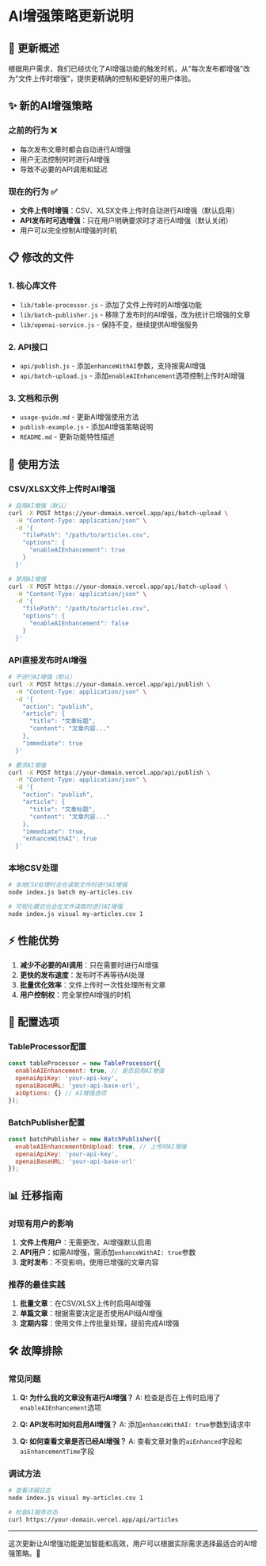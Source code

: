 # AI增强策略更新说明

## 🔄 **更新概述**

根据用户需求，我们已经优化了AI增强功能的触发时机，从"每次发布都增强"改为"文件上传时增强"，提供更精确的控制和更好的用户体验。

## ✨ **新的AI增强策略**

### **之前的行为** ❌
- 每次发布文章时都会自动进行AI增强
- 用户无法控制何时进行AI增强
- 导致不必要的API调用和延迟

### **现在的行为** ✅
- **文件上传时增强**：CSV、XLSX文件上传时自动进行AI增强（默认启用）
- **API发布时可选增强**：只在用户明确要求时才进行AI增强（默认关闭）
- 用户可以完全控制AI增强的时机

## 📋 **修改的文件**

### 1. **核心库文件**
- `lib/table-processor.js` - 添加了文件上传时的AI增强功能
- `lib/batch-publisher.js` - 移除了发布时的AI增强，改为统计已增强的文章
- `lib/openai-service.js` - 保持不变，继续提供AI增强服务

### 2. **API接口**
- `api/publish.js` - 添加`enhanceWithAI`参数，支持按需AI增强
- `api/batch-upload.js` - 添加`enableAIEnhancement`选项控制上传时AI增强

### 3. **文档和示例**
- `usage-guide.md` - 更新AI增强使用方法
- `publish-example.js` - 添加AI增强策略说明
- `README.md` - 更新功能特性描述

## 🎯 **使用方法**

### **CSV/XLSX文件上传时AI增强**
```bash
# 启用AI增强（默认）
curl -X POST https://your-domain.vercel.app/api/batch-upload \
  -H "Content-Type: application/json" \
  -d '{
    "filePath": "/path/to/articles.csv",
    "options": {
      "enableAIEnhancement": true
    }
  }'

# 禁用AI增强
curl -X POST https://your-domain.vercel.app/api/batch-upload \
  -H "Content-Type: application/json" \
  -d '{
    "filePath": "/path/to/articles.csv", 
    "options": {
      "enableAIEnhancement": false
    }
  }'
```

### **API直接发布时AI增强**
```bash
# 不进行AI增强（默认）
curl -X POST https://your-domain.vercel.app/api/publish \
  -H "Content-Type: application/json" \
  -d '{
    "action": "publish",
    "article": {
      "title": "文章标题",
      "content": "文章内容..."
    },
    "immediate": true
  }'

# 要求AI增强
curl -X POST https://your-domain.vercel.app/api/publish \
  -H "Content-Type: application/json" \
  -d '{
    "action": "publish",
    "article": {
      "title": "文章标题",
      "content": "文章内容..."
    },
    "immediate": true,
    "enhanceWithAI": true
  }'
```

### **本地CSV处理**
```bash
# 本地CSV处理时会在读取文件时进行AI增强
node index.js batch my-articles.csv

# 可视化模式也会在文件读取时进行AI增强
node index.js visual my-articles.csv 1
```

## ⚡ **性能优势**

1. **减少不必要的AI调用**：只在需要时进行AI增强
2. **更快的发布速度**：发布时不再等待AI处理
3. **批量优化效率**：文件上传时一次性处理所有文章
4. **用户控制权**：完全掌控AI增强的时机

## 🔧 **配置选项**

### **TableProcessor配置**
```javascript
const tableProcessor = new TableProcessor({
  enableAIEnhancement: true, // 是否启用AI增强
  openaiApiKey: 'your-api-key',
  openaiBaseURL: 'your-api-base-url',
  aiOptions: {} // AI增强选项
});
```

### **BatchPublisher配置**
```javascript
const batchPublisher = new BatchPublisher({
  enableAIEnhancementOnUpload: true, // 上传时AI增强
  openaiApiKey: 'your-api-key',
  openaiBaseURL: 'your-api-base-url'
});
```

## 📊 **迁移指南**

### **对现有用户的影响**
1. **文件上传用户**：无需更改，AI增强默认启用
2. **API用户**：如需AI增强，需添加`enhanceWithAI: true`参数
3. **定时发布**：不受影响，使用已增强的文章内容

### **推荐的最佳实践**
1. **批量文章**：在CSV/XLSX上传时启用AI增强
2. **单篇文章**：根据需要决定是否使用API级AI增强
3. **定期内容**：使用文件上传批量处理，提前完成AI增强

## 🛠️ **故障排除**

### **常见问题**
1. **Q: 为什么我的文章没有进行AI增强？**
   A: 检查是否在上传时启用了`enableAIEnhancement`选项

2. **Q: API发布时如何启用AI增强？**
   A: 添加`enhanceWithAI: true`参数到请求中

3. **Q: 如何查看文章是否已经AI增强？**
   A: 查看文章对象的`aiEnhanced`字段和`aiEnhancementTime`字段

### **调试方法**
```bash
# 查看详细日志
node index.js visual my-articles.csv 1

# 检查AI服务状态
curl https://your-domain.vercel.app/api/articles
```

---

这次更新让AI增强功能更加智能和高效，用户可以根据实际需求选择最适合的AI增强策略。🚀 